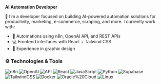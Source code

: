 <p>
  <b>AI Automation Developer</b>
</p>

🎯  I’m a developer focused on building AI-powered automation solutions for productivity, marketing, e-commerce, scraping, and more. I currently work with:
- 🔧 Automations using n8n, OpenAI API, and REST APIs
- 💻 Frontend interfaces with React + Tailwind CSS
- 🎨 Experience in graphic design

### ⚙️ Technologies & Tools

![n8n](https://img.shields.io/badge/n8n-FE5200?style=for-the-badge&logo=n8n&logoColor=white)
![OpenAI](https://img.shields.io/badge/OpenAI-412991?style=for-the-badge&logo=openai&logoColor=white)
![API](https://img.shields.io/badge/API-85EA2D?style=for-the-badge&logo=swagger&logoColor=white)
![React](https://img.shields.io/badge/React-61DAFB?style=for-the-badge&logo=react&logoColor=white)
![JavaScript](https://img.shields.io/badge/JavaScript-F7DF1E?style=for-the-badge&logo=javascript&logoColor=black)
![Python](https://img.shields.io/badge/Python-3776AB?style=for-the-badge&logo=python&logoColor=white)
![Supabase](https://img.shields.io/badge/Supabase-3ECF8E?style=for-the-badge&logo=supabase&logoColor=white)
![TailwindCSS](https://img.shields.io/badge/Tailwind%20CSS-06B6D4?style=for-the-badge&logo=tailwindcss&logoColor=white)
![Docker](https://img.shields.io/badge/Docker-2496ED?style=for-the-badge&logo=docker&logoColor=white)
![Oracle%20Cloud](https://img.shields.io/badge/Oracle_Cloud-F80000?style=for-the-badge&logo=oracle&logoColor=white)
![Linux](https://img.shields.io/badge/Linux-FCC624?style=for-the-badge&logo=linux&logoColor=black)

